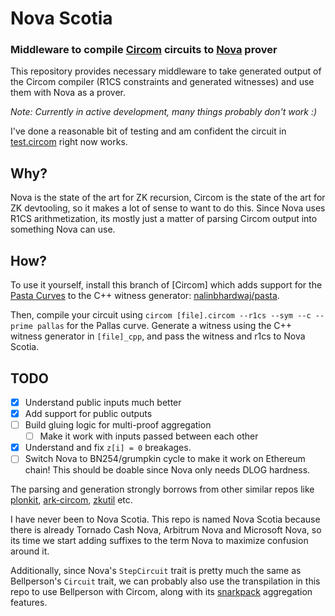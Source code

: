 # Nova Scotia

### Middleware to compile [Circom](https://github.com/iden3/circom) circuits to [Nova](https://github.com/microsoft/Nova) prover

This repository provides necessary middleware to take generated output of the Circom compiler (R1CS constraints and generated witnesses) and use them with Nova as a prover.

*Note: Currently in active development, many things probably don't work :)*

I've done a reasonable bit of testing and am confident the circuit in [test.circom](https://github.com/nalinbhardwaj/Nova-Scotia/blob/main/circom/test.circom) right now works.

## Why?

Nova is the state of the art for ZK recursion, Circom is the state of the art for ZK devtooling, so it makes a lot of sense to want to do this. Since Nova uses R1CS arithmetization, its mostly just a matter of parsing Circom output into something Nova can use.

## How?

To use it yourself, install this branch of [Circom] which adds support for the [Pasta Curves](https://electriccoin.co/blog/the-pasta-curves-for-halo-2-and-beyond/) to the C++ witness generator: [nalinbhardwaj/pasta](https://github.com/nalinbhardwaj/circom/tree/pasta).

Then, compile your circuit using `circom [file].circom --r1cs --sym --c --prime pallas` for the Pallas curve. Generate a witness using the C++ witness generator in `[file]_cpp`, and pass the witness and r1cs to Nova Scotia.

## TODO

- [x] Understand public inputs much better
- [x] Add support for public outputs
- [ ] Build gluing logic for multi-proof aggregation
    - [ ] Make it work with inputs passed between each other
- [x] Understand and fix `z[i] = 0` breakages.
- [ ] Switch Nova to BN254/grumpkin cycle to make it work on Ethereum chain! This should be doable since Nova only needs DLOG hardness.

The parsing and generation strongly borrows from other similar repos like [plonkit](https://github.com/Fluidex/plonkit), [ark-circom](https://github.com/gakonst/ark-circom), [zkutil](https://github.com/poma/zkutil) etc.

I have never been to Nova Scotia. This repo is named Nova Scotia because there is already Tornado Cash Nova, Arbitrum Nova and Microsoft Nova, so its time we start adding suffixes to the term Nova to maximize confusion around it.

Additionally, since Nova's `StepCircuit` trait is pretty much the same as Bellperson's `Circuit` trait, we can probably also use the transpilation in this repo to use Bellperson with Circom, along with its [snarkpack](https://eprint.iacr.org/2021/529) aggregation features.
